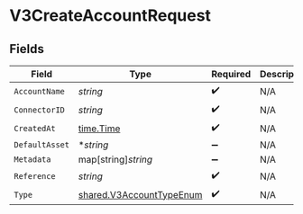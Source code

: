 # V3CreateAccountRequest


## Fields

| Field                                                                       | Type                                                                        | Required                                                                    | Description                                                                 |
| --------------------------------------------------------------------------- | --------------------------------------------------------------------------- | --------------------------------------------------------------------------- | --------------------------------------------------------------------------- |
| `AccountName`                                                               | *string*                                                                    | :heavy_check_mark:                                                          | N/A                                                                         |
| `ConnectorID`                                                               | *string*                                                                    | :heavy_check_mark:                                                          | N/A                                                                         |
| `CreatedAt`                                                                 | [time.Time](https://pkg.go.dev/time#Time)                                   | :heavy_check_mark:                                                          | N/A                                                                         |
| `DefaultAsset`                                                              | **string*                                                                   | :heavy_minus_sign:                                                          | N/A                                                                         |
| `Metadata`                                                                  | map[string]*string*                                                         | :heavy_minus_sign:                                                          | N/A                                                                         |
| `Reference`                                                                 | *string*                                                                    | :heavy_check_mark:                                                          | N/A                                                                         |
| `Type`                                                                      | [shared.V3AccountTypeEnum](../../../pkg/models/shared/v3accounttypeenum.md) | :heavy_check_mark:                                                          | N/A                                                                         |